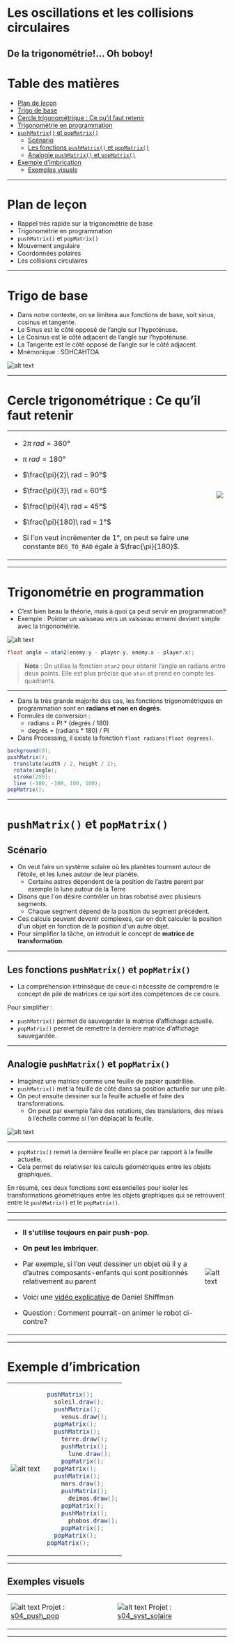 # Les oscillations et les collisions circulaires <!-- omit in toc -->
De la trigonométrie!... Oh boboy!
---

# Table des matières <!-- omit in toc -->
- [Plan de leçon](#plan-de-leçon)
- [Trigo de base](#trigo-de-base)
- [Cercle trigonométrique : Ce qu’il faut retenir](#cercle-trigonométrique--ce-quil-faut-retenir)
- [Trigonométrie en programmation](#trigonométrie-en-programmation)
- [`pushMatrix()` et `popMatrix()`](#pushmatrix-et-popmatrix)
  - [Scénario](#scénario)
  - [Les fonctions `pushMatrix()` et `popMatrix()`](#les-fonctions-pushmatrix-et-popmatrix)
  - [Analogie `pushMatrix()` et `popMatrix()`](#analogie-pushmatrix-et-popmatrix)
- [Exemple d’imbrication](#exemple-dimbrication)
  - [Exemples visuels](#exemples-visuels)


---

# Plan de leçon

- Rappel très rapide sur la trigonométrie de base
- Trigonométrie en programmation
- `pushMatrix()` et `popMatrix()`
- Mouvement angulaire
- Coordonnées polaires
- Les collisions circulaires

---

# Trigo de base

- Dans notre contexte, on se limitera aux fonctions de base, soit sinus, cosinus et tangente.
- Le Sinus est le côté opposé de l’angle sur l’hypoténuse.
- Le Cosinus est le côté adjacent de l’angle sur l’hypoténuse.
- La Tangente est le côté opposé de l’angle sur le côté adjacent.
- Mnémonique : SOHCAHTOA

![alt text](assets/triangle.png)

---

# Cercle trigonométrique : Ce qu’il faut retenir

<table>
  <tr>
    <td>

- $2\pi\ rad = 360°$
- $\pi\ rad = 180°$
- $\frac{\pi}{2}\ rad = 90°$
- $\frac{\pi}{3}\ rad = 60°$
- $\frac{\pi}{4}\ rad = 45°$
- $\frac{\pi}{180}\ rad = 1°$
- Si l'on veut incrémenter de 1°, on peut se faire une constante `DEG_TO_RAD` égale à $\frac{\pi}{180}$.

    </td>
    <td>
    
    <img src="assets/cercle_trigo.png" />

    </td>
  </tr>
</table>


---

# Trigonométrie en programmation

- C’est bien beau la théorie, mais à quoi ça peut servir en programmation?
- Exemple : Pointer un vaisseau vers un vaisseau ennemi devient simple avec la trigonométrie.

![alt text](assets/vaisseau.png)

```java
float angle = atan2(enemy.y - player.y, enemy.x - player.x);
```

> **Note** : On utilise la fonction `atan2` pour obtenir l’angle en radians entre deux points. Elle est plus précise que `atan` et prend en compte les quadrants.

---

- Dans la très grande majorité des cas, les fonctions trigonométriques en programmation sont en **radians et non en degrés**.
- Formules de conversion :
  - radians = PI * (degrés / 180)
  - degrés = (radians * 180) / PI
- Dans Processing, il existe la fonction `float radians(float degrees)`.

```java
background(0);
pushMatrix();
  translate(width / 2, height / 2);
  rotate(angle);
  stroke(255);
  line (-100, -100, 100, 100);
popMatrix();
```

---

# `pushMatrix()` et `popMatrix()`

## Scénario

- On veut faire un système solaire où les planètes tournent autour de l’étoile, et les lunes autour de leur planète.
  - Certains astres dépendent de la position de l’astre parent par exemple la lune autour de la Terre
- Disons que l'on désire contrôler un bras robotisé avec plusieurs segments.
  - Chaque segment dépend de la position du segment précédent.
- Ces calculs peuvent devenir complexes, car on doit calculer la position d'un objet en fonction de la position d'un autre objet.
- Pour simplifier la tâche, on introduit le concept de **matrice de transformation**.

---

## Les fonctions `pushMatrix()` et `popMatrix()`
- La compréhension intrinsèque de ceux-ci nécessite de comprendre le concept de pile de matrices ce qui sort des compétences de ce cours.

Pour simplifier :
- `pushMatrix()` permet de sauvegarder la matrice d’affichage actuelle.
- `popMatrix()` permet de remettre la dernière matrice d’affichage sauvegardée.

---

## Analogie `pushMatrix()` et `popMatrix()`

- Imaginez une matrice comme une feuille de papier quadrillée.
- `pushMatrix()` met la feuille de côté dans sa position actuelle sur une pile.
- On peut ensuite dessiner sur la feuille actuelle et faire des transformations.
  - On peut par exemple faire des rotations, des translations, des mises à l’échelle comme si l'on déplaçait la feuille.


![alt text](assets/transform_mat.svg)

---

- `popMatrix()` remet la dernière feuille en place par rapport à la feuille actuelle.
- Cela permet de relativiser les calculs géométriques entre les objets graphiques.

En résumé, ces deux fonctions sont essentielles pour isoler les transformations géométriques entre les objets graphiques qui se retrouvent entre le `pushMatrix()` et le `popMatrix()`.

---

<table>
  <tr>
    <td>

- **Il s'utilise toujours en pair push-pop.**
- **On peut les imbriquer.**
- Par exemple, si l’on veut dessiner un objet où il y a d’autres composants-enfants qui sont positionnés relativement au parent
- Voici une [vidéo explicative](https://www.youtube.com/watch?v=o9sgjuh-CBM&ab_channel=TheCodingTrain) de Daniel Shiffman
- Question : Comment pourrait-on animer le robot ci-contre?

    </td>
<td>

![alt text](assets/robot.webp)
    </td>
  </tr>
</table>
    
---

# Exemple d’imbrication

<table>
  <tr>
    <td>
    
![alt text](assets/solar_system.png)
</td>
<td>
    
```java
pushMatrix();
  soleil.draw();
  pushMatrix();
    venus.draw();
  popMatrix();
  pushMatrix();
    terre.draw();
    pushMatrix();
      lune.draw();
    popMatrix();
  popMatrix();
  pushMatrix();
    mars.draw();
    pushMatrix();
      deimos.draw();
    popMatrix();
    pushMatrix();
      phobos.draw();
    popMatrix();
  popMatrix();
popMatrix();

```

</td>
</tr>
</table>

---

## Exemples visuels

<table>
  <tr>
    <td>
    
![alt text](assets/rectangle_moving.gif)
Projet : [s04_push_pop](https://github.com/nbourre/0sw_processing_exemples/raw/master/bin/s04_push_pop.pdez)

</td>
<td>

![alt text](assets/solar_system.gif)
Projet : [s04_syst_solaire](pde://github.com/nbourre/0sw_processing_exemples/raw/master/bin/s04_syst_solaire.pdez)
</td>
</tr>
</table>

---
<!-- Tableau html à 2 colonnes pour copier coller

<table>
  <tr>
    <td>
    

    </td>
    <td>
    </td>
  </tr>
</table>

-->